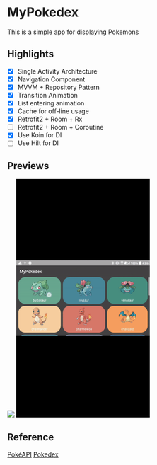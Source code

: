 # MyPokedex

This is a simple app for displaying Pokemons

## Highlights
- [x] Single Activity Architecture
- [x] Navigation Component
- [x] MVVM + Repository Pattern
- [x] Transition Animation 
- [x] List entering animation
- [x] Cache for off-line usage
- [x] Retrofit2 + Room + Rx 
- [ ] Retrofit2 + Room + Coroutine
- [x] Use Koin for DI
- [ ] Use Hilt for DI

## Previews

<img src="https://github.com/tonynowater87/MyPokedex/blob/master/previews/vertical_preview.git" width="30%">

<img src="https://github.com/tonynowater87/MyPokedex/blob/master/previews/horizontal_preview.gif" width="60%">


## Reference
[PokéAPI](https://pokeapi.co/)
[Pokedex](https://github.com/skydoves/Pokedex)